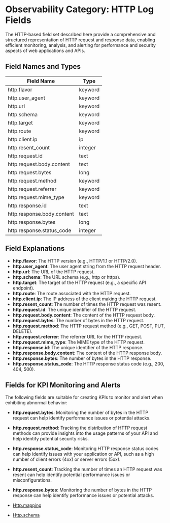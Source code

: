 # Observability Category: HTTP Log Fields

The HTTP-based field set described here provide a comprehensive and structured representation of HTTP request and response data, enabling efficient monitoring, analysis, and alerting for performance and security aspects of web applications and APIs.

## Field Names and Types

| Field Name             | Type    |
|------------------------|---------|
| http.flavor            | keyword |
| http.user_agent        | keyword |
| http.url               | keyword |
| http.schema            | keyword |
| http.target            | keyword |
| http.route             | keyword |
| http.client.ip         | ip      |
| http.resent_count      | integer |
| http.request.id        | text    |
| http.request.body.content      | text    |
| http.request.bytes     | long    |
| http.request.method    | keyword |
| http.request.referrer  | keyword |
| http.request.mime_type | keyword |
| http.response.id       | text    |
| http.response.body.content      | text    |
| http.response.bytes    | long    |
| http.response.status_code       | integer |

## Field Explanations

- **http.flavor**: The HTTP version (e.g., HTTP/1.1 or HTTP/2.0).
- **http.user_agent**: The user agent string from the HTTP request header.
- **http.url**: The URL of the HTTP request.
- **http.schema**: The URL schema (e.g., http or https).
- **http.target**: The target of the HTTP request (e.g., a specific API endpoint).
- **http.route**: The route associated with the HTTP request.
- **http.client.ip**: The IP address of the client making the HTTP request.
- **http.resent_count**: The number of times the HTTP request was resent.
- **http.request.id**: The unique identifier of the HTTP request.
- **http.request.body.content**: The content of the HTTP request body.
- **http.request.bytes**: The number of bytes in the HTTP request.
- **http.request.method**: The HTTP request method (e.g., GET, POST, PUT, DELETE).
- **http.request.referrer**: The referrer URL for the HTTP request.
- **http.request.mime_type**: The MIME type of the HTTP request.
- **http.response.id**: The unique identifier of the HTTP response.
- **http.response.body.content**: The content of the HTTP response body.
- **http.response.bytes**: The number of bytes in the HTTP response.
- **http.response.status_code**: The HTTP response status code (e.g., 200, 404, 500).


## Fields for KPI Monitoring and Alerts

The following fields are suitable for creating KPIs to monitor and alert when exhibiting abnormal behavior:

- **http.request.bytes**: Monitoring the number of bytes in the HTTP request can help identify performance issues or potential attacks.
- **http.request.method**: Tracking the distribution of HTTP request methods can provide insights into the usage patterns of your API and help identify potential security risks.
- **http.response.status_code**: Monitoring HTTP response status codes can help identify issues with your application or API, such as a high number of client errors (4xx) or server errors (5xx).
- **http.resent_count**: Tracking the number of times an HTTP request was resent can help identify potential performance issues or misconfigurations.
- **http.response.bytes**: Monitoring the number of bytes in the HTTP response can help identify performance issues or potential attacks.

- [Http.mapping](../../../../src/main/resources/schema/observability/logs/http.mapping)
- [Http.schema](../../../../src/main/resources/schema/observability/logs/http.schema)